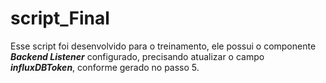 # script_Final

Esse script foi desenvolvido para o treinamento, ele possui o componente ***Backend Listener*** configurado, precisando atualizar o campo ***influxDBToken***, conforme gerado no passo 5.
